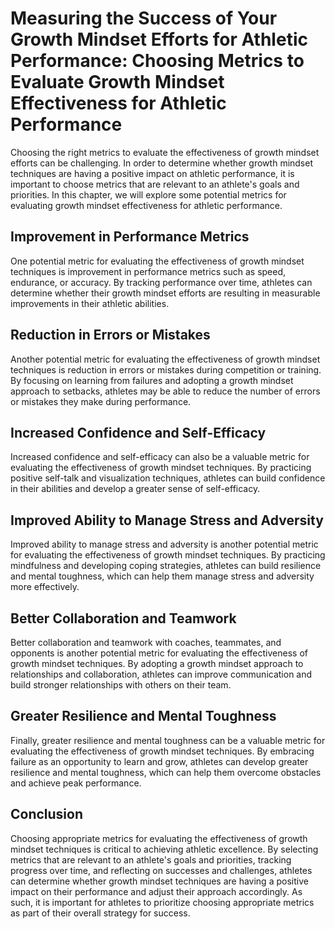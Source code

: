 Measuring the Success of Your Growth Mindset Efforts for Athletic Performance: Choosing Metrics to Evaluate Growth Mindset Effectiveness for Athletic Performance
=================================================================================================================================================================

Choosing the right metrics to evaluate the effectiveness of growth mindset efforts can be challenging. In order to determine whether growth mindset techniques are having a positive impact on athletic performance, it is important to choose metrics that are relevant to an athlete's goals and priorities. In this chapter, we will explore some potential metrics for evaluating growth mindset effectiveness for athletic performance.

Improvement in Performance Metrics
----------------------------------

One potential metric for evaluating the effectiveness of growth mindset techniques is improvement in performance metrics such as speed, endurance, or accuracy. By tracking performance over time, athletes can determine whether their growth mindset efforts are resulting in measurable improvements in their athletic abilities.

Reduction in Errors or Mistakes
-------------------------------

Another potential metric for evaluating the effectiveness of growth mindset techniques is reduction in errors or mistakes during competition or training. By focusing on learning from failures and adopting a growth mindset approach to setbacks, athletes may be able to reduce the number of errors or mistakes they make during performance.

Increased Confidence and Self-Efficacy
--------------------------------------

Increased confidence and self-efficacy can also be a valuable metric for evaluating the effectiveness of growth mindset techniques. By practicing positive self-talk and visualization techniques, athletes can build confidence in their abilities and develop a greater sense of self-efficacy.

Improved Ability to Manage Stress and Adversity
-----------------------------------------------

Improved ability to manage stress and adversity is another potential metric for evaluating the effectiveness of growth mindset techniques. By practicing mindfulness and developing coping strategies, athletes can build resilience and mental toughness, which can help them manage stress and adversity more effectively.

Better Collaboration and Teamwork
---------------------------------

Better collaboration and teamwork with coaches, teammates, and opponents is another potential metric for evaluating the effectiveness of growth mindset techniques. By adopting a growth mindset approach to relationships and collaboration, athletes can improve communication and build stronger relationships with others on their team.

Greater Resilience and Mental Toughness
---------------------------------------

Finally, greater resilience and mental toughness can be a valuable metric for evaluating the effectiveness of growth mindset techniques. By embracing failure as an opportunity to learn and grow, athletes can develop greater resilience and mental toughness, which can help them overcome obstacles and achieve peak performance.

Conclusion
----------

Choosing appropriate metrics for evaluating the effectiveness of growth mindset techniques is critical to achieving athletic excellence. By selecting metrics that are relevant to an athlete's goals and priorities, tracking progress over time, and reflecting on successes and challenges, athletes can determine whether growth mindset techniques are having a positive impact on their performance and adjust their approach accordingly. As such, it is important for athletes to prioritize choosing appropriate metrics as part of their overall strategy for success.

